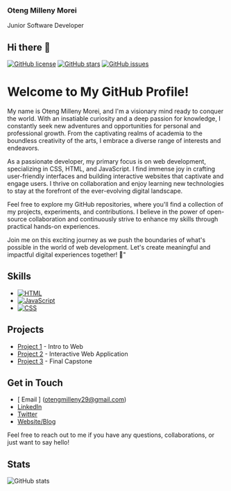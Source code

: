 ### Oteng Milleny Morei

Junior Software Developer


## Hi there 👋

[![GitHub license](https://img.shields.io/badge/license-MIT-blue.svg)](LICENSE.md)
[![GitHub stars](https://img.shields.io/github/stars/Oteng29/Oteng-Milleny-Morei.svg)](https://github.com/Oteng29/Oteng-Milleny-Morei/stargazers)
[![GitHub issues](https://img.shields.io/github/issues/Oteng29/Oteng-Milleny-Morei.svg)](https://github.com/Oteng29/Oteng-Milleny-Morei/issues)

# Welcome to My GitHub Profile!

My name is Oteng Milleny Morei, and I'm a visionary mind ready to conquer the world. With an insatiable curiosity and a deep passion for knowledge, I constantly seek new adventures and opportunities for personal and professional growth. From the captivating realms of academia to the boundless creativity of the arts, I embrace a diverse range of interests and endeavors.

As a passionate developer, my primary focus is on web development, specializing in CSS, HTML, and JavaScript. I find immense joy in crafting user-friendly interfaces and building interactive websites that captivate and engage users. I thrive on collaboration and enjoy learning new technologies to stay at the forefront of the ever-evolving digital landscape.

Feel free to explore my GitHub repositories, where you'll find a collection of my projects, experiments, and contributions. I believe in the power of open-source collaboration and continuously strive to enhance my skills through practical hands-on experiences.

Join me on this exciting journey as we push the boundaries of what's possible in the world of web development. Let's create meaningful and impactful digital experiences together! 🚀"

## Skills

- [![HTML](https://img.shields.io/badge/-HTML-orange?style=flat&logo=html5&logoColor=white)](https://iconscout.com/icon/html5-19)
- [![JavaScript](https://img.shields.io/badge/-JavaScript-yellow?style=flat&logo=javascript&logoColor=white)](https://iconscout.com/icon/javascript-2752148)
- [![CSS](https://img.shields.io/badge/-CSS-blue?style=flat&logo=css3&logoColor=white)](https://iconscout.com/icon/css3-8)

## Projects

- [Project 1](https://github.com/Oteng29/BCL2302_GroupJustin_OtengMorei_ITW.git) - Intro to Web
- [Project 2](https://github.com/Oteng29/interactive-web-apps.git) - Interactive Web Application
- [Project 3](https://github.com/Oteng29/OTEMOR906_BCL2302_Justin_OtengMorei_IWA.git) - Final Capstone


## Get in Touch

- [ Email ] (otengmilleny29@gmail.com)
- [LinkedIn](https://www.linkedin.com/in/oteng-milleny-morei-2141a21bb/)
- [Twitter](link-to-twitter)
- [Website/Blog](link-to-website)

Feel free to reach out to me if you have any questions, collaborations, or just want to say hello!

## Stats

![GitHub stats](https://github-readme-stats.vercel.app/api?username=Oteng29&show_icons=true)

